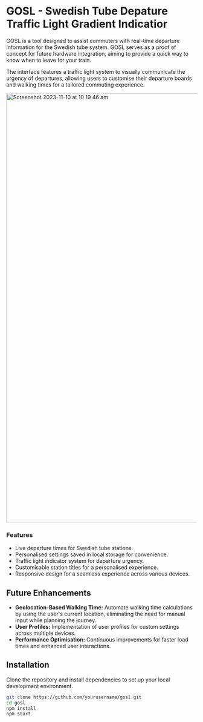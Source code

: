 # GOSL - Swedish Tube Depature Traffic Light Gradient Indicatior

GOSL is a tool designed to assist commuters with real-time departure information for the Swedish tube system. GOSL serves as a proof of concept for future hardware integration, aiming to provide a quick way to know when to leave for your train.

The interface features a traffic light system to visually communicate the urgency of departures, allowing users to customise their departure boards and walking times for a tailored commuting experience.

<img width="1135" alt="Screenshot 2023-11-10 at 10 19 46 am" src="https://github.com/Harry-Yates/gosl/assets/82885837/6e152b38-8922-48a6-8b87-bbd834c06e43">

### Features

- Live departure times for Swedish tube stations.
- Personalised settings saved in local storage for convenience.
- Traffic light indicator system for departure urgency.
- Customisable station titles for a personalised experience.
- Responsive design for a seamless experience across various devices.

## Future Enhancements

- **Geolocation-Based Walking Time:** Automate walking time calculations by using the user's current location, eliminating the need for manual input while planning the journey.
- **User Profiles:** Implementation of user profiles for custom settings across multiple devices.
- **Performance Optimisation:** Continuous improvements for faster load times and enhanced user interactions.

## Installation

Clone the repository and install dependencies to set up your local development environment.

```bash
git clone https://github.com/yourusername/gosl.git
cd gosl
npm install
npm start
```
